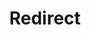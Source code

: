 ﻿---
layout: src/layouts/Redirect.astro
title: Redirect
redirect: https://octopus.com/docs/infrastructure/deployment-targets/tentacle/windows/azure-virtual-machines/configuration-structure
pubDate:  2023-01-01
navSearch: false
navSitemap: false
navMenu: false
---
